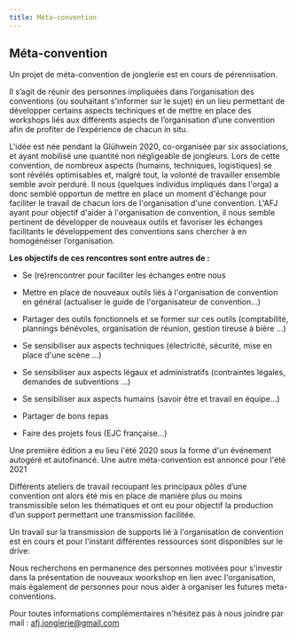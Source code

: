 ```yaml
---
title: Méta-convention
---
```


## Méta-convention

Un projet de méta-convention de jonglerie est en cours de pérennisation.

 Il s’agit de réunir des personnes impliquées dans l’organisation des conventions (ou souhaitant s'informer sur le sujet) en un lieu permettant de développer certains aspects techniques et de mettre en place des workshops liés aux différents aspects de l’organisation d’une convention afin de profiter de l’expérience de chacun in situ.

L'idée est née pendant la Glühwein 2020, co-organisée par six associations, et ayant mobilisé une quantité non négligeable de jongleurs.
Lors de cette convention, de nombreux aspects (humains, techniques, logistiques) se sont révélés optimisables et, malgré tout, la volonté de travailler ensemble semble avoir perduré. Il nous (quelques individus impliqués dans l'orga) a donc semblé opportun de mettre en place un moment d'échange pour faciliter le travail de chacun lors de l'organisation d'une convention.
L'AFJ ayant pour objectif d'aider à l'organisation de convention, il nous semble pertinent de développer de nouveaux outils et favoriser les échanges facilitants le développement des conventions sans chercher à en homogénéiser l’organisation.


**Les objectifs de ces rencontres sont entre autres de :**

- Se (re)rencontrer pour faciliter les échanges entre nous

- Mettre en place de nouveaux outils liés à l'organisation de convention en général (actualiser le guide de l'organisateur de convention...)

- Partager des outils fonctionnels et se former sur ces outils (comptabilité, plannings bénévoles, organisation de réunion, gestion tireuse à bière ...)

- Se sensibiliser aux aspects techniques (électricité, sécurité, mise en place d'une scène ...)

- Se sensibiliser aux aspects légaux et administratifs (contraintes légales, demandes de subventions ...)

- Se sensibiliser aux aspects humains (savoir être et travail en équipe...)

- Partager de bons repas

- Faire des projets fous (EJC française...)



Une première édition a eu lieu l'été 2020 sous la forme d'un événement autogéré et autofinancé. Une autre méta-convention est annoncé pour l'été 2021 

Différents ateliers de travail recoupant les principaux pôles d’une convention ont alors été mis en place de manière plus ou moins transmissible selon les thématiques et ont eu pour objectif la production d’un support permettant une transmission facilitée.

Un travail sur la transmission de supports lié à l'organisation de convention est en cours et pour l'instant différentes ressources sont disponibles sur le drive: 

Nous recherchons en permanence des personnes motivées pour s'investir dans la présentation de nouveaux woorkshop en lien avec l'organisation, mais également de personnes pour nous aider à organiser les futures meta-conventions. 

Pour toutes informations complémentaires n'hésitez pas à nous joindre par mail : afj.jonglerie@gmail.com 
